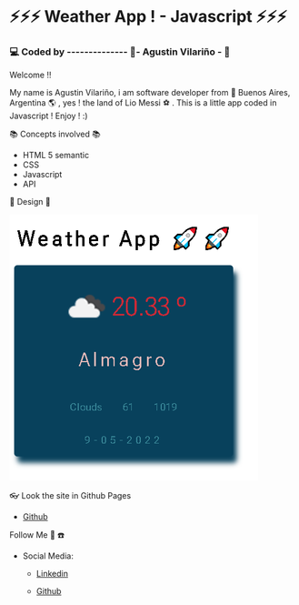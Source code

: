 # :zap::zap::zap: Weather App ! - Javascript :zap::zap::zap:

### :computer: Coded by -------------- :saxophone:- Agustin Vilariño - :saxophone:

Welcome !!

My name is Agustin Vilariño, i am software developer from  📌  Buenos Aires, Argentina  🌎  , yes ! the land of Lio Messi  ⚽  . This is a little app coded in Javascript !
Enjoy ! :)

📚  Concepts involved  📚

-   HTML 5 semantic
-   CSS
-   Javascript
-   API


📐  Design  📐

![Screenshot](https://raw.githubusercontent.com/avilarino/weather-app/master/assets/images/weather-app.png)


👓 Look the site in Github Pages

 -   [Github](https://avilarino.github.io/weather-app/)

Follow Me  🙌  ☎️

-   Social Media:
    -   [Linkedin](https://www.linkedin.com/in/agust%C3%ADn-vilari%C3%B1o-17914564/)
        
    -   [Github](https://github.com/avilarino)